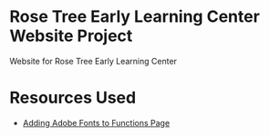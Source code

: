 # Rose Tree Early Learning Center Website Project
Website for Rose Tree Early Learning Center


# Resources Used
- [Adding Adobe Fonts to Functions Page](https://chamankumar.co.uk/blog/wordpress/enqueue-typekit-font)
